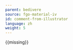 ```yaml
---
parent: bedivere
source: fgo-material-iv
id: comment-from-illustrator
language: zh
weight: 5
---
```


{{missing}}

